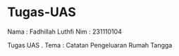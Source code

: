 # Tugas-UAS

Nama : Fadhillah Luthfi
Nim  : 231110104

Tugas UAS . Tema : Catatan Pengeluaran Rumah Tangga

